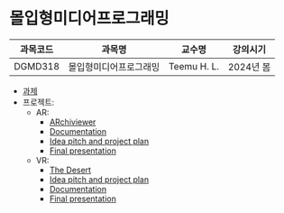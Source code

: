 # 몰입형미디어프로그래밍

| 과목코드 | 과목명                 | 교수명      | 강의시기  |
|----------|------------------------|-------------|-----------|
| DGMD318  | 몰입형미디어프로그래밍 | Teemu H. L. | 2024년 봄 |

- [과제](https://github.com/parksb/dgmd318-immersive-media-programming)
- 프로젝트:
  - AR:
    - [ARchiviewer](https://github.com/imp-team-9/archiviewer)
    - [Documentation](./projects/ar/documentation.pdf)
    - [Idea pitch and project plan](./projects/ar/idea-pitch.pdf)
    - [Final presentation](./projects/ar/final-presentation.pdf)
  - VR:
    - [The Desert](https://github.com/imp-team-9/the-desert)
    - [Idea pitch and project plan](./projects/vr/idea-pitch.pdf)
    - [Documentation](./projects/vr/documentation.pdf)
    - [Final presentation](./projects/vr/final-presentation.pdf)
